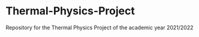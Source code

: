 # Thermal-Physics-Project
Repository for the Thermal Physics Project of the academic year 2021/2022
